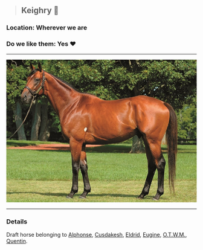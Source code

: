 >## Keighry 🐴

### Location: Wherever we are

### Do we like them: Yes ❤️ 

***

![jerry](../../../Templates/images/jerry.jpg "NOT JERRY - THIS IS KEIGHRY")

***

### Details
Draft horse belonging to [Alphonse](../PCs/Alphonse%20Steele.md), [Cusdakesh](../PCs/Cusdakesh%20Greyskull.md), [Eldrid](../PCs/Eldrid%20Vannar.md), [Eugine](../PCs/Eugine%20Brawnanvil.md), [O.T.W.M.](../PCs/O.T.W.M..md), [Quentin](../PCs/Quentin%20Thexius.md).